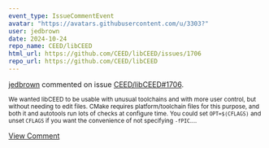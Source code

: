 ```yaml
---
event_type: IssueCommentEvent
avatar: "https://avatars.githubusercontent.com/u/3303?"
user: jedbrown
date: 2024-10-24
repo_name: CEED/libCEED
html_url: https://github.com/CEED/libCEED/issues/1706
repo_url: https://github.com/CEED/libCEED
---
```


<a href='https://github.com/jedbrown' target='_blank'>jedbrown</a> commented on issue <a href='https://github.com/CEED/libCEED/issues/1706' target='_blank'>CEED/libCEED#1706</a>.

<small>We wanted libCEED to be usable with unusual toolchains and with more user control, but without needing to edit files. CMake requires platform/toolchain files for this purpose, and both it and autotools run lots of checks at configure time. You could set `OPT=$(CFLAGS)` and unset `CFLAGS` if you want the convenience of not specifying `-fPIC`....</small>

<a href='https://github.com/CEED/libCEED/issues/1706' target='_blank'>View Comment</a>